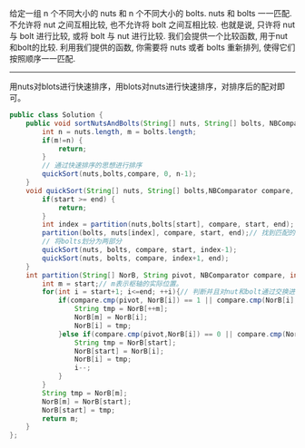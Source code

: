给定一组 n 个不同大小的 nuts 和 n 个不同大小的 bolts. nuts 和 bolts 一一匹配.
不允许将 nut 之间互相比较, 也不允许将 bolt 之间互相比较. 也就是说, 只许将 nut 与 bolt 进行比较, 或将 bolt 与 nut 进行比较. 我们会提供一个比较函数, 用于nut和bolt的比较.
利用我们提供的函数, 你需要将 nuts 或者 bolts 重新排列, 使得它们按照顺序一一匹配.

***
用nuts对blots进行快速排序，用blots对nuts进行快速排序，对排序后的配对即可。

```Java
public class Solution {
    public void sortNutsAndBolts(String[] nuts, String[] bolts, NBComparator compare) {
        int n = nuts.length, m = bolts.length;
        if(m!=n) {
            return;
        }
        // 通过快速排序的思想进行排序
        quickSort(nuts,bolts,compare, 0, n-1);
    }
    void quickSort(String[] nuts, String[] bolts,NBComparator compare, int start, int end){
        if(start >= end) {
            return;
        }
        int index = partition(nuts,bolts[start], compare, start, end);
        partition(bolts, nuts[index], compare, start, end);// 找到匹配的bolt
        // 将bolts划分为两部分
        quickSort(nuts, bolts, compare, start, index-1);
        quickSort(nuts, bolts, compare, index+1, end);
    }
    int partition(String[] NorB, String pivot, NBComparator compare, int start, int end){
        int m = start;// m表示枢轴的实际位置。
        for(int i = start+1; i<=end; ++i){// 判断并且对nut和bolt通过交换进行排序
            if(compare.cmp(pivot, NorB[i]) == 1 || compare.cmp(NorB[i],pivot) == -1){
                String tmp = NorB[++m];
                NorB[m] = NorB[i];
                NorB[i] = tmp;
            }else if(compare.cmp(pivot,NorB[i]) == 0 || compare.cmp(NorB[i], pivot) == 0){
                String tmp = NorB[start];
                NorB[start] = NorB[i];
                NorB[i] = tmp;
                i--;
            }
        }
        String tmp = NorB[m];
        NorB[m] = NorB[start];
        NorB[start] = tmp;
        return m;
    }
};
```